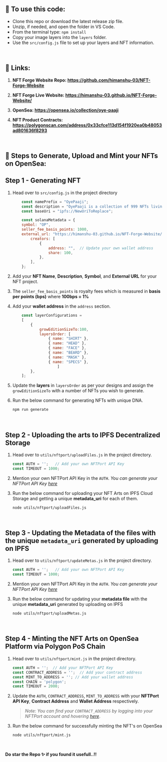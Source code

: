 ## 📌 To use this code:

- Clone this repo or download the latest release zip file.
- Unzip, if needed, and open the folder in VS Code.
- From the terminal type:
    `npm install`
- Copy your image layers into the `layers` folder.
- Use the `src/config.js` file to set up your layers and NFT information.
<br>

## 🔗 Links:

1. **NFT Forge Website Repo: https://github.com/himanshu-03/NFT-Forge-Website** 

2. **NFT Forge Live Website: https://himanshu-03.github.io/NFT-Forge-Website/**

3. **OpenSea: https://opensea.io/collection/oye-paaji**

4. **NFT Product Contracts: https://polygonscan.com/address/0x33cfce113d154f1920ea0b48053ad801636f8293**

<br />

## 📝 Steps to Generate, Upload and Mint your NFTs on OpenSea:

## Step 1 - Generating NFT

1. Head over to `src/config.js` in the project directory

    ```js
        const namePrefix = "OyePaaji";
        const description = "OyePaaji is a collection of 999 NFTs living on the Polygon blockchain. With over 50+ hand-drawn traits.";
        const baseUri = "ipfs://NewUriToReplace";

        const solanaMetadata = {
        symbol: "OP",
        seller_fee_basis_points: 1000, 
        external_url: "https://himanshu-03.github.io/NFT-Forge-Website/",
            creators: [
                {
                    address: "",  // Update your own wallet address
                    share: 100,
                },
            ],
        };
    ```

2. Add your **NFT Name**, **Description**, **Symbol**, and **External URL** for your NFT project.

3. The `seller_fee_basis_points` is royalty fees which is measured in **basis per points (bps)** where **100bps = 1%**

4. Add your **wallet address** in the `address` section.

    ```js
        const layerConfigurations = 
        [
            {
                growEditionSizeTo:100,
                layersOrder: [
                    { name: "SHIRT" },
                    { name: "HEAD" },
                    { name: "FACE" },
                    { name: "BEARD" },
                    { name: "MASK" },
                    { name: "SPECS" },
                        ]
            },
        ];
    ```

5. Update the **layers** in `layersOrder` as per your designs and assign the `growEditionSizeTo` with a number of NFTs you wish to generate.

6. Run the below command for generating NFTs with unique DNA.

    ```bash
    npm run generate
    ```
<br />


## Step 2 - Uploading the arts to IPFS Decentralized Storage

1. Head over to `utils/nftport/uploadFiles.js` in the project directory.

    ```js
    const AUTH = '';   // Add your own NFTPort API Key
    const TIMEOUT = 1000;
    ```

2. Mention your own NFTPort API Key in the `AUTH`. *You can generate your NFTPort API Key [here](https://www.nftport.xyz/)*

3. Run the below command for uploading your NFT Arts on IPFS Cloud Storage and getting a unique **metadata_uri** for each of them.

    ```bash
    node utils/nftport/uploadFiles.js
    ```

<br />

## Step 3 - Updating the Metadata of the files with the unique `metadata_uri` generated by uploading on IPFS

1.  Head over to `utils/nftport/updateMetas.js` in the project directory.

    ```js
    const AUTH = '';   // Add your own NFTPort API Key
    const TIMEOUT = 1000;
    ```

2. Mention your own NFTPort API Key in the `AUTH`. *You can generate your NFTPort API Key [here](https://www.nftport.xyz/)*

3. Run the below command for updating your **metadata file** with the unique **metadata_uri** generated by uploading on IPFS

    ```bash
    node utils/nftport/uploadMetas.js
    ```

<br />

## Step 4 - Minting the NFT Arts on OpenSea Platform via Polygon PoS Chain

1. Head over to `utils/nftport/mint.js` in the project directory.

    ```js
    const AUTH = '';  // Add your NFTPort API Key
    const CONTRACT_ADDRESS = '';  // Add your contract address
    const MINT_TO_ADDRESS = ''; // Add your wallet address
    const CHAIN = 'polygon';
    const TIMEOUT = 2000;
    ```

2. Update the `AUTH`, `CONTRACT_ADDRESS`, `MINT_TO_ADDRESS` with your **NFTPort API Key**, **Contract Address** and **Wallet Address** respectively.

    > *Note: You can find your `CONTRACT_ADDRESS` by logging into your NFTPort account and hovering [here](https://dashboard.nftport.xyz/contracts)*.

3. Run the below command for successfully minting the NFT's on OpenSea

    ```bash
    node utils/nftport/mint.js
    ```

<br />

**Do star the Repo ✨ if you found it usefull..!!**
 
